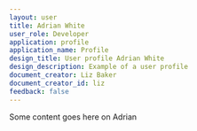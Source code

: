 ```yaml
---
layout: user
title: Adrian White
user_role: Developer
application: profile
application_name: Profile
design_title: User profile Adrian White
design_description: Example of a user profile
document_creator: Liz Baker
document_creator_id: liz
feedback: false
---
```


Some content goes here on Adrian
